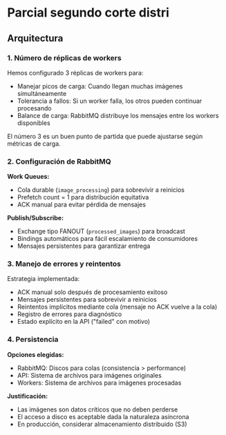 # Parcial segundo corte distri

## Arquitectura

### 1. Número de réplicas de workers
Hemos configurado 3 réplicas de workers para:
- Manejar picos de carga: Cuando llegan muchas imágenes simultáneamente
- Tolerancia a fallos: Si un worker falla, los otros pueden continuar procesando
- Balance de carga: RabbitMQ distribuye los mensajes entre los workers disponibles

El número 3 es un buen punto de partida que puede ajustarse según métricas de carga.

### 2. Configuración de RabbitMQ

**Work Queues:**
- Cola durable (`image_processing`) para sobrevivir a reinicios
- Prefetch count = 1 para distribución equitativa
- ACK manual para evitar pérdida de mensajes

**Publish/Subscribe:**
- Exchange tipo FANOUT (`processed_images`) para broadcast
- Bindings automáticos para fácil escalamiento de consumidores
- Mensajes persistentes para garantizar entrega

### 3. Manejo de errores y reintentos

Estrategia implementada:
- ACK manual solo después de procesamiento exitoso
- Mensajes persistentes para sobrevivir a reinicios
- Reintentos implícitos mediante cola (mensaje no ACK vuelve a la cola)
- Registro de errores para diagnóstico
- Estado explícito en la API ("failed" con motivo)

### 4. Persistencia

**Opciones elegidas:**
- RabbitMQ: Discos para colas (consistencia > performance)
- API: Sistema de archivos para imágenes originales
- Workers: Sistema de archivos para imágenes procesadas

**Justificación:**
- Las imágenes son datos críticos que no deben perderse
- El acceso a disco es aceptable dada la naturaleza asíncrona
- En producción, considerar almacenamiento distribuido (S3)
